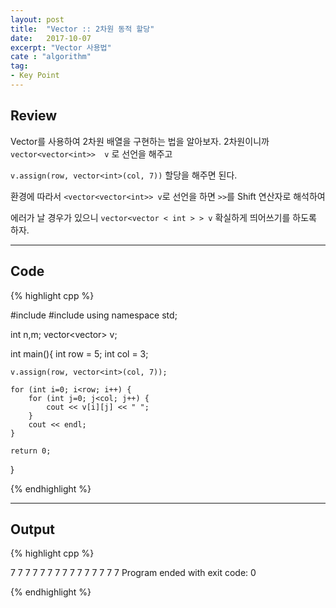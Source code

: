 ```yaml
---
layout: post
title:  "Vector :: 2차원 동적 할당"
date:   2017-10-07
excerpt: "Vector 사용법"
cate : "algorithm"
tag:
- Key Point
---
```


## Review
Vector를 사용하여 2차원 배열을 구현하는 법을 알아보자.
2차원이니까  `vector<vector<int>>  v` 로 선언을 해주고

`v.assign(row, vector<int>(col, 7))` 할당을 해주면 된다.

환경에 따라서 `<vector<vector<int>> v`로 선언을 하면 `>>`를 Shift 연산자로 해석하여

에러가 날 경우가 있으니 `vector<vector < int > > v` 확실하게 띄어쓰기를 하도록 하자.


---

## Code
{% highlight cpp %}

#include <iostream>
#include <vector>
using namespace std;

int n,m;
vector<vector<int>> v;

int main(){
    int row = 5;
    int col = 3;
    
    v.assign(row, vector<int>(col, 7));
    
    for (int i=0; i<row; i++) {
        for (int j=0; j<col; j++) {
            cout << v[i][j] << " ";
        }
        cout << endl;
    }

    return 0;
}

{% endhighlight %}

---
## Output

{% highlight cpp %}

7 7 7 
7 7 7 
7 7 7 
7 7 7 
7 7 7 
Program ended with exit code: 0

{% endhighlight %}



